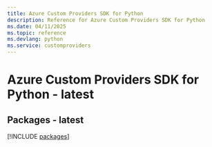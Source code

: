 ```yaml
---
title: Azure Custom Providers SDK for Python
description: Reference for Azure Custom Providers SDK for Python
ms.date: 04/11/2025
ms.topic: reference
ms.devlang: python
ms.service: customproviders
---
```

# Azure Custom Providers SDK for Python - latest
## Packages - latest
[!INCLUDE [packages](custom-providers-index.md)]